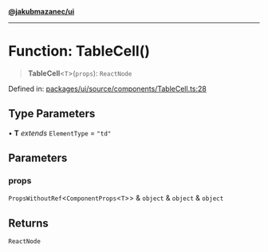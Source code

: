 [**@jakubmazanec/ui**](../README.md)

---

# Function: TableCell()

> **TableCell**\<`T`\>(`props`): `ReactNode`

Defined in:
[packages/ui/source/components/TableCell.ts:28](https://github.com/jakubmazanec/tools/blob/66e975ab265618dba82f8e4c56654145b7ba4db7/packages/ui/source/components/TableCell.ts#L28)

## Type Parameters

• **T** _extends_ `ElementType` = `"td"`

## Parameters

### props

`PropsWithoutRef`\<`ComponentProps`\<`T`\>\> & `object` & `object` & `object`

## Returns

`ReactNode`
